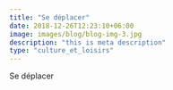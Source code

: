 ```yaml
---
title: "Se déplacer"
date: 2018-12-26T12:23:10+06:00
image: images/blog/blog-img-3.jpg
description: "this is meta description"
type: "culture_et_loisirs"
---
```


Se déplacer